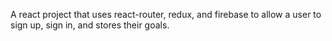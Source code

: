 A react project that uses react-router, redux, and firebase to allow a user to sign up,
sign in, and stores their goals. 
